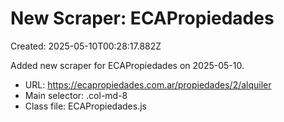# New Scraper: ECAPropiedades

Created: 2025-05-10T00:28:17.882Z

Added new scraper for ECAPropiedades on 2025-05-10.

- URL: https://ecapropiedades.com.ar/propiedades/2/alquiler
- Main selector: .col-md-8
- Class file: ECAPropiedades.js